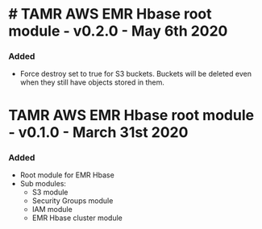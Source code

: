 # # TAMR AWS EMR Hbase root module - v0.2.0 - May 6th 2020

### Added
* Force destroy set to true for S3 buckets. Buckets will be deleted even when they still have objects stored in them.

# TAMR AWS EMR Hbase root module - v0.1.0 - March 31st 2020

### Added
* Root module for EMR Hbase
* Sub modules:
    * S3 module
    * Security Groups module
    * IAM module
    * EMR Hbase cluster module
